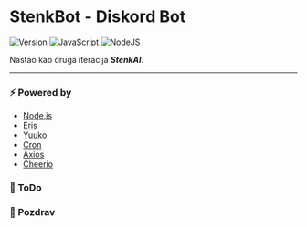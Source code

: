 # StenkBot - Diskord Bot

<!-- bedzevi -->
![Version](https://img.shields.io/badge/version-1.0.1-blue)
![JavaScript](https://img.shields.io/badge/javascript-%23323330.svg?logo=javascript&logoColor=%23F7DF1E)
![NodeJS](https://img.shields.io/badge/node.js-6DA55F?logo=node.js&logoColor=white)

Nastao kao druga iteracija ***StenkAI***.

---

### ⚡ Powered by
- [Node.js](https://nodejs.org/)
- [Eris](https://www.npmjs.com/package/eris)
- [Yuuko](https://www.npmjs.com/package/eris)
- [Cron](https://www.npmjs.com/package/node-cron)
- [Axios](https://www.npmjs.com/package/axios)
- [Cheerio](https://www.npmjs.com/package/cheerio)

### 📒 ToDo

### 👋 Pozdrav
